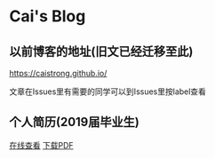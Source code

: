 # Cai's Blog

## 以前博客的地址(旧文已经迁移至此)
https://caistrong.github.io/

文章在Issues里有需要的同学可以到Issues里按label查看

## 个人简历(2019届毕业生)
[在线查看](https://github.com/caistrong/Blog/blob/master/_posts/resume.md)
[下载PDF](https://raw.githubusercontent.com/caistrong/Blog/master/_posts/%E5%89%8D%E7%AB%AF-2019%E5%B1%8A-%E5%8E%A6%E5%A4%A7-%E8%BD%AF%E9%99%A2-%E8%94%A1%E6%99%93%E8%81%AA.pdf)